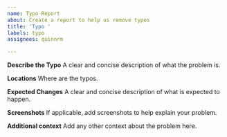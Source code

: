 ```yaml
---
name: Typo Report
about: Create a report to help us remove typos
title: 'Typo '
labels: typo
assignees: quinnrm

---
```


**Describe the Typo**
A clear and concise description of what the problem is.

**Locations**
Where are the typos.

**Expected Changes**
A clear and concise description of what is expected to happen.

**Screenshots**
If applicable, add screenshots to help explain your problem.

**Additional context**
Add any other context about the problem here.
